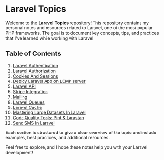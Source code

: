 # Laravel Topics

Welcome to the **Laravel Topics** repository! This repository contains my personal notes and resources related to Laravel, one of the most popular PHP frameworks. The goal is to document key concepts, tips, and practices that I've learned while working with Laravel.

## Table of Contents

01. [Laravel Authentication](1.%20Laravel%20Authentication/Laravel%20auth.md)
02. [Laravel Authorization](2.%20Laravel%20Authorization/Laravel%20Authorization%2C%20Gates%20and%20Polices.md)
03. [Cookies And Sessions](3.%20Cookies%20and%20Sessions/Cookies%20And%20Sessions.md)
04. [Deploy Laravel App on LEMP server](4.%20Laravel%20on%20LEMP/Deploy%20Laravel%20App%20on%20LEMP%20Server.md)
05. [Laravel API](5.%20Laravel%20API/Laravel%20API.md)
06. [Stripe Integration](6.%20Stripe%20Integration/Stripe%20integration.md)
07. [Mailing](7.%20Mailing/Mailing.md)
08. [Laravel Queues](8.%20Laravel%20Queues/laravel%20queues.md)
09. [Laravel Cache](9.%20Laravel%20Cache/laravel%20cache.md)
10. [Mastering Large Datasets In Laravel](#)
11. [Code Quality Tools: Pint & Larastan](11.%20%20Code%20Quality%20Tools%3B%20Pint%20%26%20Larastan/Code%20Quality%20Tools%20.md)
12. [Send SMS In Laravel](12.%20Send%20SMS/Send%20SMS%2C%20OTP%20example.md)

Each section is structured to give a clear overview of the topic and include examples, best practices, and additional resources.

Feel free to explore, and I hope these notes help you with your Laravel development!

